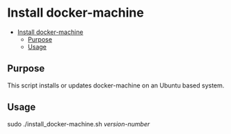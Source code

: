 # Install docker-machine

- [Install docker-machine](#install-docker-machine)
  - [Purpose](#purpose)
  - [Usage](#usage)

## Purpose

This script installs or updates docker-machine on an Ubuntu based system.

## Usage

sudo ./install_docker-machine.sh *version-number*
